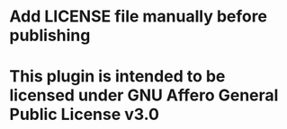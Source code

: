 # Add LICENSE file manually before publishing
# This plugin is intended to be licensed under GNU Affero General Public License v3.0
